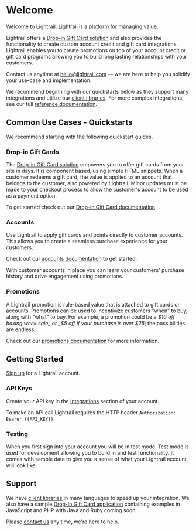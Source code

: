 # Welcome

Welcome to Lightrail. Lightrail is a platform for managing value.

Lightrail offers a [Drop-in Gift Card solution](https://github.com/Giftbit/Lightrail-API-Docs/blob/master/docs/quickstart/drop-in-gift-cards.md#drop-in-gift-cards) and also provides the functionality to create custom account credit and gift card integrations. Lightrail enables you to create promotions on top of your account credit or gift card programs allowing you to build long lasting relationships with your customers.

Contact us anytime at hello@lightrail.com — we are here to help you solidify your use-case and implementation.
 
We recommend beginning with our quickstarts below as they support many integrations and utilize our [client libraries](https://github.com/Giftbit/Lightrail-API-Docs/blob/master/docs/client-libraries.md#client-libraries). For more complex integrations, see our full [reference documentation](https://www.lightrail.com/docs).      

## Common Use Cases - Quickstarts
We recommend starting with the following quickstart guides. 

### Drop-in Gift Cards
The [Drop-in Gift Card solution](https://github.com/Giftbit/Lightrail-API-Docs/blob/master/docs/quickstart/drop-in-gift-cards.md#drop-in-gift-cards) empowers you to offer gift cards from your site in days. It is component based, using simple HTML snippets. When a customer redeems a gift card, the value is applied to an account that belongs to the customer, also powered by Lightrail. Minor updates must be made to your checkout process to allow the customer's account to be used as a payment option.

To get started check out our [Drop-in Gift Card documentation](https://github.com/Giftbit/Lightrail-API-Docs/blob/master/docs/quickstart/drop-in-gift-cards.md#drop-in-gift-cards).

### Accounts
Use Lightrail to apply gift cards and points directly to customer accounts. This allows you to create a seamless purchase experience for your customers.

Check out our [accounts documentation](https://github.com/Giftbit/Lightrail-API-Docs/blob/master/docs/quickstart/accounts.md#accounts) to get started.

With customer accounts in place you can learn your customers' purchase history and drive engagement using promotions.

### Promotions
A Lightrail promotion is rule-based value that is attached to gift cards or accounts. Promotions can be used to incentivize customers "when" to buy, along with "what" to buy. For example, a promotion could be a _$10 off boxing week sale_ or _$5 off if your purchase is over $25_; the possibilities are endless.

Check out our [promotions documentation](https://github.com/Giftbit/Lightrail-API-Docs/blob/master/docs/quickstart/promotions.md#promotions) for more information.  

## Getting Started
[Sign up](https://www.lightrail.com/app/#/register) for a Lightrail account. 

### API Keys
Create your API key in the [Integrations](https://www.lightrail.com/app/#/account/api) section of your account. 

To make an API call Lightrail requires the HTTP header `Authorization: Bearer {{API_KEY}}`.

### Testing 
When you first sign into your account you will be in test mode. Test mode is used for development allowing you to build in and test functionality. It comes with sample data to give you a sense of what your Lightrail account will look like. 

## Support
We have [client libraries](https://github.com/Giftbit/Lightrail-API-Docs/blob/master/docs/client-libraries.md#client-libraries) in many languages to speed up your integration. We also have a sample [Drop-In Gift Card application]((https://github.com/Giftbit/stripe-integration-sample-webapp)) containing examples in JavaScript and PHP with Java and Ruby coming soon.   

Please [contact us](mailto:hello@lightrail.com) any time, we're here to help.
